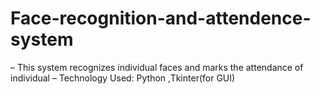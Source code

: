 # Face-recognition-and-attendence-system
– This system recognizes individual faces and marks the attendance of individual
– Technology Used: Python ,Tkinter(for GUI)
